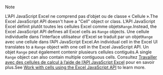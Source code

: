> [!NOTE]
> <span data-ttu-id="90cab-101">L’API JavaScript Excel ne comprend pas d’objet ou de classe « Cellule ».</span><span class="sxs-lookup"><span data-stu-id="90cab-101">The Excel JavaScript API doesn't have a "Cell" object or class.</span></span> <span data-ttu-id="90cab-102">L’API JavaScript Excel définit plutôt toutes les cellules Excel comme objets`Range`.</span><span class="sxs-lookup"><span data-stu-id="90cab-102">Instead, the Excel JavaScript API defines all Excel cells as `Range` objects.</span></span> <span data-ttu-id="90cab-103">Une cellule individuelle dans l’interface utilisateur d’Excel se traduit par un objet`Range` avec une cellule dans l’API JavaScript Excel.</span><span class="sxs-lookup"><span data-stu-id="90cab-103">An individual cell in the Excel UI translates to a `Range` object with one cell in the Excel JavaScript API.</span></span> <span data-ttu-id="90cab-104">Un objet `Range` peut également contenir plusieurs cellules contiguës.</span><span class="sxs-lookup"><span data-stu-id="90cab-104">A single `Range` object can also contain multiple contiguous cells.</span></span> <span data-ttu-id="90cab-105">Consultez [Travailler avec des cellules de calcul à l’aide de l’API JavaScript Excel](/office/dev/add-ins/excel/excel-add-ins-cells) pour en savoir plus.</span><span class="sxs-lookup"><span data-stu-id="90cab-105">See [Work with cells using the Excel JavaScript API](/office/dev/add-ins/excel/excel-add-ins-cells) to learn more.</span></span>